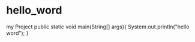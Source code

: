 # hello_word
my Project
public static void main(String[] args){
System.out.println("hello word");
}
